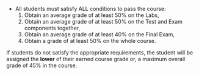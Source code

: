 - All students must satisfy ALL conditions to pass the course:
    1. Obtain an average grade of at least 50% on the Labs,
    1. Obtain an average grade of at least 50% on the Test and Exam components together,
    1. Obtain an average grade of at least 40% on the Final Exam,
    1. Obtain a grade of at least 50% on the whole course. 

If students do not satisfy the appropriate requirements, the student will be assigned the **lower** of their earned course grade or, a maximum overall grade of 45% in the course.